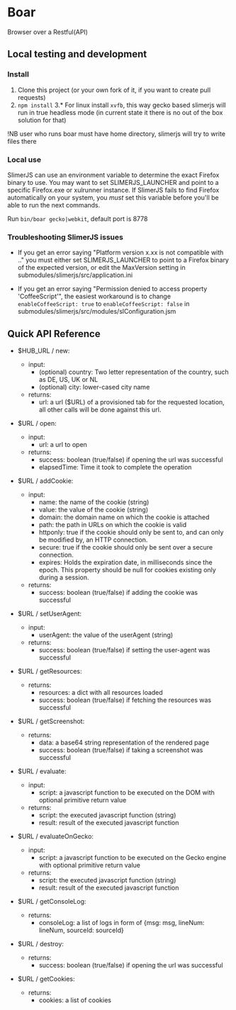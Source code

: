 # Boar
Browser over a Restful(API)

## Local testing and development

### Install

1. Clone this project (or your own fork of it, if you want to create pull requests)
2. ```npm install```
3.* For linux install ```xvfb```, this way gecko based slimerjs will run in true headless mode
(in current state it there is no out of the box solution for that)

!NB user who runs boar must have home directory, slimerjs will try to write files there

### Local use

SlimerJS can use an environment variable to determine the exact Firefox binary to use. You may want to set SLIMERJS_LAUNCHER and point to a specific Firefox.exe or xulrunner instance. If SlimerJS fails to find Firefox automatically on your system, you *must* set this variable before you'll be able to run the next commands.

Run ```bin/boar gecko|webkit```, default port is 8778

### Troubleshooting SlimerJS issues

* If you get an error saying "Platform version x.xx is not compatible with .." you must either set SLIMERJS_LAUNCHER to point to a Firefox binary of the expected version, or edit the MaxVersion setting in submodules/slimerjs/src/application.ini

* If you get an error saying "Permission denied to access property 'CoffeeScript'", the easiest workaround is to change ```enableCoffeeScript: true``` to ```enableCoffeeScript: false``` in submodules/slimerjs/src/modules/slConfiguration.jsm

## Quick API Reference

* $HUB_URL / new:
  - input:
      - (optional) country: Two letter representation of the country, such as DE, US, UK or NL
      - (optional) city: lower-cased city name
  - returns:
      - url: a url ($URL) of a provisioned tab for the requested location, all other calls will be done against this url.


* $URL / open:
  - input:
      - url: a url to open
  - returns:
      - success: boolean (true/false) if opening the url was successful
      - elapsedTime: Time it took to complete the operation


* $URL / addCookie:
  - input:
      - name: the name of the cookie (string)
      - value: the value of the cookie (string)
      - domain: the domain name on which the cookie is attached
      - path: the path in URLs on which the cookie is valid
      - httponly: true if the cookie should only be sent to, and can only be modified by, an HTTP connection.
      - secure: true if the cookie should only be sent over a secure connection.
      - expires: Holds the expiration date, in milliseconds since the epoch. This property should be null for cookies existing only during a session.
  - returns:
      - success: boolean (true/false) if adding the cookie was successful


* $URL / setUserAgent:
  - input:
      - userAgent: the value of the userAgent (string)
  - returns:
      - success: boolean (true/false) if setting the user-agent was successful


* $URL / getResources:
  - returns:
      - resources: a dict with all resources loaded
      - success: boolean (true/false) if fetching the resources was successful


* $URL / getScreenshot:
  - returns:
      - data: a base64 string representation of the rendered page
      - success: boolean (true/false) if taking a screenshot was successful


* $URL / evaluate:
  - input:
      - script: a javascript function to be executed on the DOM with optional primitive return value
  - returns:
      - script: the executed javascript function (string)
      - result: result of the executed javascript function


* $URL / evaluateOnGecko:
  - input:
      - script: a javascript function to be executed on the Gecko engine with optional primitive return value
  - returns:
      - script: the executed javascript function (string)
      - result: result of the executed javascript function


* $URL / getConsoleLog:
  - returns:
      - consoleLog: a list of logs in form of {msg: msg, lineNum: lineNum, sourceId: sourceId}


* $URL / destroy:
  - returns:
      - success: boolean (true/false) if opening the url was successful


* $URL / getCookies:
  - returns:
      - cookies: a list of cookies
